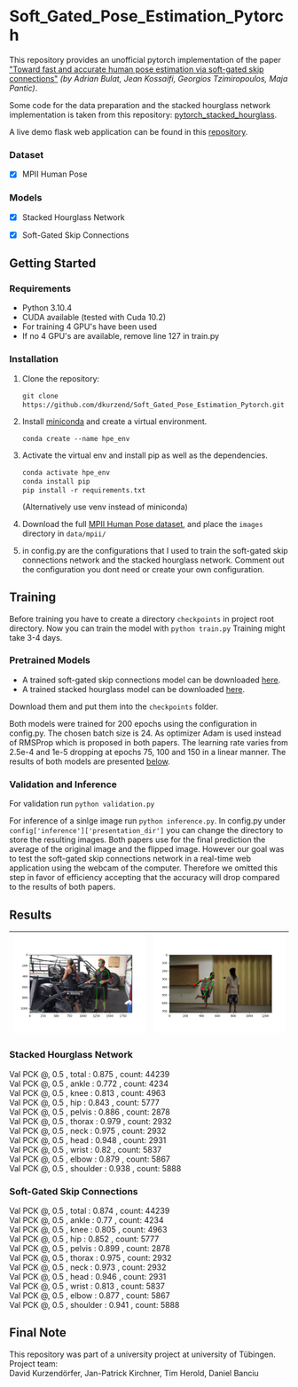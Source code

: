 # Soft_Gated_Pose_Estimation_Pytorch
This repository provides an unofficial pytorch implementation of the paper ["Toward fast and accurate human pose estimation via soft-gated skip connections"](https://arxiv.org/abs/2002.11098) *(by Adrian Bulat, Jean Kossaifi, Georgios Tzimiropoulos, Maja Pantic)*.

Some code for the data preparation and the stacked hourglass network implementation is taken from this repository: [pytorch_stacked_hourglass](https://github.com/princeton-vl/pytorch_stacked_hourglass).

A live demo flask web application can be found in this [repository]().

### Dataset
- [x] MPII Human Pose

### Models
- [x] Stacked Hourglass Network
- [x] Soft-Gated Skip Connections



## Getting Started

### Requirements
- Python 3.10.4
- CUDA available (tested with Cuda 10.2)
- For training 4 GPU's have been used
- If no 4 GPU's are available, remove line 127 in train.py

### Installation
1. Clone the repository:

    ```
    git clone https://github.com/dkurzend/Soft_Gated_Pose_Estimation_Pytorch.git
    ```
2. Install [miniconda](https://docs.conda.io/en/latest/miniconda.html) and create a virtual environment.
    ```
    conda create --name hpe_env
    ```

3. Activate the virtual env and install pip as well as the dependencies.
    ```
    conda activate hpe_env
    conda install pip
    pip install -r requirements.txt
    ```
    (Alternatively use venv instead of miniconda)

4. Download the full [MPII Human Pose dataset](http://human-pose.mpi-inf.mpg.de/), and place the `images` directory in `data/mpii/`

5. in config.py are the configurations that I used to train the soft-gated skip connections network and the stacked hourglass network. Comment out the configuration you dont need or create your own configuration.

## Training
Before training you have to create a directory `checkpoints` in project root directory. Now you can train the model with
    ```
    python train.py
    ```
    Training might take 3-4 days.

### Pretrained Models

- A trained soft-gated skip connections model can be downloaded [here](https://matix.li/4704c467c50a).
- A trained stacked hourglass model can be downloaded [here](https://matix.li/9680ec1eb999).

Download them and put them into the `checkpoints` folder.

Both models were trained for 200 epochs using the configuration in config.py. The chosen batch size is 24.
As optimizer Adam is used instead of RMSProp which is proposed in both papers.
The learning rate varies from 2.5e-4 and 1e-5 dropping at epochs 75, 100 and 150 in a linear manner. The results of both models are presented [below](#results).


### Validation and Inference

For validation run `python validation.py`

For inference of a sinlge image run `python inference.py`. In config.py under `config['inference']['presentation_dir']` you can change the directory to store the resulting images.
Both papers use for the final prediction the average of the original image and the flipped image. However our goal was to test the soft-gated skip connections network in a real-time web application using the webcam of the computer. Therefore we omitted this step in favor of efficiency accepting that the accuracy will drop compared to the results of both papers.


## Results


![Example prediction](/presentation/img_with_keypoints.png)            |  ![Example prediction](/presentation/kid_with_kp.png)
:-------------------------:|:-------------------------:




### Stacked Hourglass Network
<p>Val PCK @, 0.5 , total : 0.875 , count: 44239<br>
Val PCK @, 0.5 , ankle : 0.772 , count: 4234<br>
Val PCK @, 0.5 , knee : 0.813 , count: 4963<br>
 Val PCK @, 0.5 , hip : 0.843 , count: 5777 <br>
Val PCK @, 0.5 , pelvis : 0.886 , count: 2878<br>
Val PCK @, 0.5 , thorax : 0.979 , count: 2932<br>
Val PCK @, 0.5 , neck : 0.975 , count: 2932<br>
Val PCK @, 0.5 , head : 0.948 , count: 2931<br>
Val PCK @, 0.5 , wrist : 0.82 , count: 5837<br>
Val PCK @, 0.5 , elbow : 0.879 , count: 5867<br>
Val PCK @, 0.5 , shoulder : 0.938 , count: 5888 </p>

### Soft-Gated Skip Connections
<p>Val PCK @, 0.5 , total : 0.874 , count: 44239<br>
Val PCK @, 0.5 , ankle : 0.77 , count: 4234<br>
Val PCK @, 0.5 , knee : 0.805 , count: 4963<br>
Val PCK @, 0.5 , hip : 0.852 , count: 5777<br>
Val PCK @, 0.5 , pelvis : 0.899 , count: 2878<br>
Val PCK @, 0.5 , thorax : 0.975 , count: 2932<br>
Val PCK @, 0.5 , neck : 0.973 , count: 2932<br>
Val PCK @, 0.5 , head : 0.946 , count: 2931<br>
Val PCK @, 0.5 , wrist : 0.813 , count: 5837<br>
Val PCK @, 0.5 , elbow : 0.877 , count: 5867<br>
Val PCK @, 0.5 , shoulder : 0.941 , count: 5888</p>


## Final Note
This repository was part of a university project at university of Tübingen.
Project team:<br>
David Kurzendörfer, Jan-Patrick Kirchner, Tim Herold, Daniel Banciu
